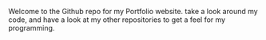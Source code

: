 
Welcome to the Github repo for my Portfolio website. take a look around my code, and have a look at my other repositories to get a feel for my programming.
